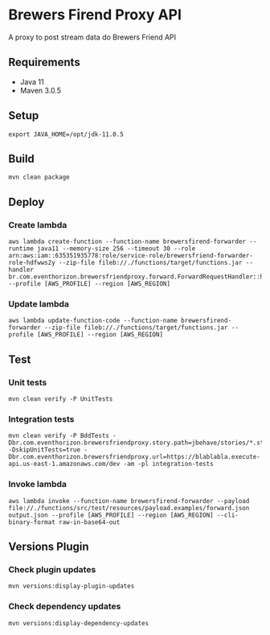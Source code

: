 # Brewers Firend Proxy API
A proxy to post stream data do Brewers Friend API

## Requirements

* Java 11
* Maven 3.0.5

## Setup
```shell script
export JAVA_HOME=/opt/jdk-11.0.5
```

## Build

```shell script
mvn clean package
```

## Deploy

### Create lambda
```shell script
aws lambda create-function --function-name brewersfirend-forwarder --runtime java11 --memory-size 256 --timeout 30 --role arn:aws:iam::635351935778:role/service-role/brewersfriend-forwarder-role-hdfwws2y --zip-file fileb://./functions/target/functions.jar --handler br.com.eventhorizon.brewersfriendproxy.forward.ForwardRequestHandler::handleRequest --profile [AWS_PROFILE] --region [AWS_REGION]
```

### Update lambda
```shell script
aws lambda update-function-code --function-name brewersfirend-forwarder --zip-file fileb://./functions/target/functions.jar --profile [AWS_PROFILE] --region [AWS_REGION]
```

## Test

### Unit tests
```shell script
mvn clean verify -P UnitTests
```

### Integration tests

```shell script
mvn clean verify -P BddTests -Dbr.com.eventhorizon.brewersfriendproxy.story.path=jbehave/stories/*.story -DskipUnitTests=true -Dbr.com.eventhorizon.brewersfriendproxy.url=https://blablabla.execute-api.us-east-1.amazonaws.com/dev -am -pl integration-tests
```

### Invoke lambda
```shell script
aws lambda invoke --function-name brewersfirend-forwarder --payload file://./functions/src/test/resources/payload.examples/forward.json output.json --profile [AWS_PROFILE] --region [AWS_REGION] --cli-binary-format raw-in-base64-out
```

## Versions Plugin

### Check plugin updates
```shell script
mvn versions:display-plugin-updates
```

### Check dependency updates
```shell script
mvn versions:display-dependency-updates
```

